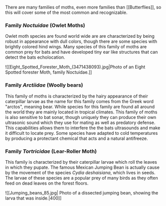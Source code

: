 There are many families of moths, even more families than [[Butterflies]], so this will cover some of the most common and recognizable.

### Family *Noctuidae* (Owlet Moths)

Owlet moth species are found world wide are are characterized by being robust in appearance with dull colors, though there are some species with brightly colored hind wings. Many species of this family of moths are common prey for bats and have developed tiny ear like structures that can detect the bats echolocation. 

![[Eight_Spotted_Forester_Moth_(3471438093).jpg|Photo of an Eight Spotted forester Moth, family Noctuidae.]]

### Family *Arctiidae* (Woolly bears)

This family of moths is characterized by the hairy appearance of their caterpillar larvae as the name for this family comes from the Greek word "arctos", meaning bear. While species for this family are found all around the world they are mainly located in tropical climates. This family of moths is also sensitive to bat sonar, though uniquely they can produce their own ultrasonic sound which they use for mating as well as predatory defense. This capabilities allows them to interfere the the bats ultrasounds and make it difficult to locate prey. Some species have adapted to cold temperatures by producing a protectant chemical that acts and a natural antifreeze. 

### Family *Tortricidae* (Lear-Roller Moth)

This family is characterized by their caterpillar larvae which roll the leaves in which they pupate. The famous Mexican Jumping Bean is actually cause by the movement of the species *Cydia deshaisiana*, which lives in seeds. The larvae of these species are a popular prey of many birds as they often feed on dead leaves on the forest floors.

![[Jumping_beans_85.jpg| Photo of a dissected jumping bean, showing the larva that was inside.|400]]

